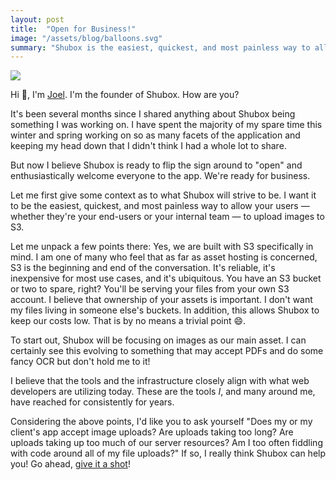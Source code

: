 ```yaml
---
layout: post
title:  "Open for Business!"
image: "/assets/blog/balloons.svg"
summary: "Shubox is the easiest, quickest, and most painless way to allow your users to upload images to S3."
---
```


![](https://jekyll-shubox-io.s3.amazonaws.com/localhost-5001/9ba10b0b/544_original.jpg.webp)

Hi 👋, I'm [Joel]. I'm the founder of Shubox. How are you?

It's been several months since I shared anything about Shubox being
something I was working on. I have spent the majority of my spare time this
winter and spring working on so as many facets of the application and keeping
my head down that I didn't think I had a whole lot to share.

But now I believe Shubox is ready to flip the sign around to "open" and
enthusiastically welcome everyone to the app. We're ready for business.

Let me first give some context as to what Shubox will strive to be. I want it to be the easiest, quickest, and most painless way to allow your users — whether they're your end-users or your internal team — to upload
images to S3.

Let me unpack a few points there: Yes, we are built with S3 specifically in mind. I am one of many who feel that as far as asset hosting is concerned, S3 is the beginning and end of the conversation. It's reliable, it's inexpensive for most use cases, and it's ubiquitous. You have an S3 bucket or two to spare, right? You'll be serving your files from your own S3 account. I believe that ownership of your assets is important. I don't want my files living in someone else's buckets. In addition, this allows Shubox to keep our costs low. That is by no means a trivial point 😄.

To start out, Shubox will be focusing on images as our main asset. I can
certainly see this evolving to something that may accept PDFs and do some
fancy OCR but don't hold me to it!

I believe that the tools and the infrastructure closely align with what web
developers are utilizing today. These are the tools *I*, and many around me,
have reached for consistently for years.

Considering the above points, I'd like you to ask yourself "Does my or my
client's app accept image uploads? Are uploads taking too long? Are uploads
taking up too much of our server resources? Am I too often fiddling with
code around all of my file uploads?" If so, I really think Shubox can help you! Go ahead, [give it a shot]!

[Joel]: http://joeloliveira.com
[give it a shot]: https://shubox.io/sign_up
